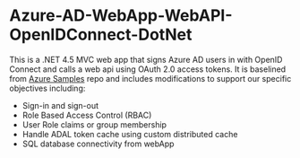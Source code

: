 # Azure-AD-WebApp-WebAPI-OpenIDConnect-DotNet
This is a .NET 4.5 MVC web app that signs Azure AD users in with OpenID Connect and calls a web api using OAuth 2.0 access tokens. It is baselined from 
[Azure Samples](https://github.com/Azure-Samples/active-directory-dotnet-webapp-webapi-openidconnect) repo and includes modifications to support our specific objectives including:

* Sign-in and sign-out
* Role Based Access Control (RBAC)
* User Role claims or group membership
* Handle ADAL token cache using custom distributed cache
* SQL database connectivity from webApp
